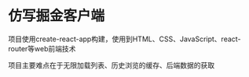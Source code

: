 # 仿写掘金客户端

项目使用create-react-app构建，使用到HTML、CSS、JavaScript、react-router等web前端技术

项目主要难点在于无限加载列表、历史浏览的缓存、后端数据的获取
